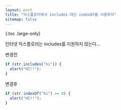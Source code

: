 ```yaml
---
layout: post
title: "익스플로러에서 includes 대신 indexOf를 사용하자"
sitemap: false
---
```


{:toc .large-only}

인터넷 익스플로러는 includes를 지원하지 않는다...

변경전

```js
if (str.includes("hi")) {
  alert("HI!!");
}
```

변경후

```js
if (str.indexOf("hi") >= 0) {
  alert("HI!!");
}
```
